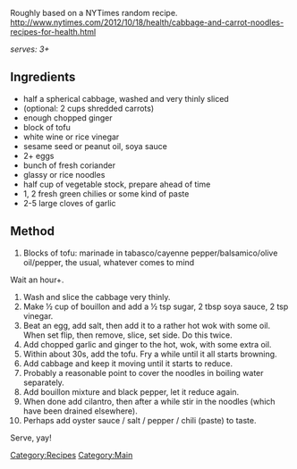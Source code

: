 Roughly based on a NYTimes random recipe.
<http://www.nytimes.com/2012/10/18/health/cabbage-and-carrot-noodles-recipes-for-health.html>

*serves: 3+*

Ingredients
-----------

-   half a spherical cabbage, washed and very thinly sliced
-   (optional: 2 cups shredded carrots)
-   enough chopped ginger
-   block of tofu
-   white wine or rice vinegar
-   sesame seed or peanut oil, soya sauce
-   2+ eggs
-   bunch of fresh coriander
-   glassy or rice noodles
-   half cup of vegetable stock, prepare ahead of time
-   1, 2 fresh green chilies or some kind of paste
-   2-5 large cloves of garlic

Method
------

1.  Blocks of tofu: marinade in tabasco/cayenne pepper/balsamico/olive
    oil/pepper, the usual, whatever comes to mind

Wait an hour+.

1.  Wash and slice the cabbage very thinly.
2.  Make ½ cup of bouillon and add a ½ tsp sugar, 2 tbsp soya sauce, 2
    tsp vinegar.
3.  Beat an egg, add salt, then add it to a rather hot wok with some
    oil. When set flip, then remove, slice, set side. Do this twice.
4.  Add chopped garlic and ginger to the hot, wok, with some extra oil.
5.  Within about 30s, add the tofu. Fry a while until it all starts
    browning.
6.  Add cabbage and keep it moving until it starts to reduce.
7.  Probably a reasonable point to cover the noodles in boiling water
    separately.
8.  Add bouillon mixture and black pepper, let it reduce again.
9.  When done add cilantro, then after a while stir in the noodles
    (which have been drained elsewhere).
10. Perhaps add oyster sauce / salt / pepper / chili (paste) to taste.

Serve, yay!

<Category:Recipes> <Category:Main>

